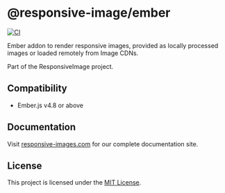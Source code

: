 # @responsive-image/ember

[![CI](https://github.com/simonihmig/responsive-image/actions/workflows/ci.yml/badge.svg)](https://github.com/simonihmig/responsive-image/actions/workflows/ci.yml)

Ember addon to render responsive images, provided as locally processed images or loaded remotely from Image CDNs.

Part of the ResponsiveImage project.

## Compatibility

- Ember.js v4.8 or above

## Documentation

Visit [responsive-images.com](https://responsive-images.com) for our complete documentation site.

## License

This project is licensed under the [MIT License](LICENSE.md).
